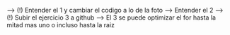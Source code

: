 --> (!) Entender el 1  y cambiar el codigo a lo de la foto
--> Entender el 2
--> (!) Subir el ejercicio 3 a github
--> El 3 se puede optimizar el for hasta la mitad mas uno o incluso hasta la raiz